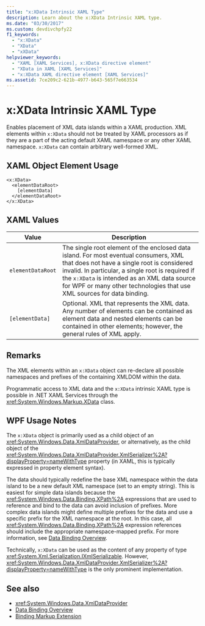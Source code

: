```yaml
---
title: "x:XData Intrinsic XAML Type"
description: Learn about the x:XData Intrinsic XAML type.
ms.date: "03/30/2017"
ms.custom: devdivchpfy22
f1_keywords:
  - "x:XData"
  - "XData"
  - "xXData"
helpviewer_keywords:
  - "XAML [XAML Services], x:XData directive element"
  - "XData in XAML [XAML Services]"
  - "x:XData XAML directive element [XAML Services]"
ms.assetid: 7ce209c2-621b-4977-b643-565f7e663534
---
```

# x:XData Intrinsic XAML Type

Enables placement of XML data islands within a XAML production. XML elements within `x:XData` should not be treated by XAML processors as if they are a part of the acting default XAML namespace or any other XAML namespace. `x:XData` can contain arbitrary well-formed XML.

## XAML Object Element Usage

```xaml
<x:XData>
  <elementDataRoot>
    [elementData]
  </elementDataRoot>
</x:XData>
```

## XAML Values

| Value | Description |
|-------|-------------|
|`elementDataRoot`|The single root element of the enclosed data island. For most eventual consumers, XML that does not have a single root is considered invalid. In particular, a single root is required if the `x:XData` is intended as an XML data source for WPF or many other technologies that use XML sources for data binding.|
|`[elementData]`|Optional. XML that represents the XML data. Any number of elements can be contained as element data and nested elements can be contained in other elements; however, the general rules of XML apply.|

## Remarks

The XML elements within an `x:XData` object can re-declare all possible namespaces and prefixes of the containing XMLDOM within the data.

Programmatic access to XML data and the `x:XData` intrinsic XAML type is possible in .NET XAML Services through the <xref:System.Windows.Markup.XData> class.

## WPF Usage Notes

The `x:XData` object is primarily used as a child object of an <xref:System.Windows.Data.XmlDataProvider>, or alternatively, as the child object of the <xref:System.Windows.Data.XmlDataProvider.XmlSerializer%2A?displayProperty=nameWithType> property (in XAML, this is typically expressed in property element syntax).

The data should typically redefine the base XML namespace within the data island to be a new default XML namespace (set to an empty string). This is easiest for simple data islands because the <xref:System.Windows.Data.Binding.XPath%2A> expressions that are used to reference and bind to the data can avoid inclusion of prefixes. More complex data islands might define multiple prefixes for the data and use a specific prefix for the XML namespace at the root. In this case, all <xref:System.Windows.Data.Binding.XPath%2A> expression references should include the appropriate namespace-mapped prefix. For more information, see [Data Binding Overview](../wpf/data/index.md).

Technically, `x:XData` can be used as the content of any property of type <xref:System.Xml.Serialization.IXmlSerializable>. However, <xref:System.Windows.Data.XmlDataProvider.XmlSerializer%2A?displayProperty=nameWithType> is the only prominent implementation.

## See also

- <xref:System.Windows.Data.XmlDataProvider>
- [Data Binding Overview](../wpf/data/index.md)
- [Binding Markup Extension](../wpf/advanced/binding-markup-extension.md)
